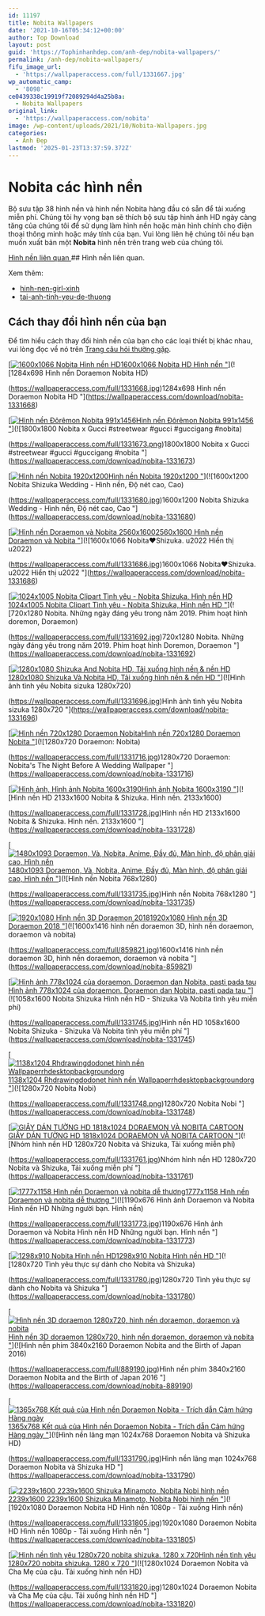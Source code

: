 ```yaml
---
id: 11197
title: Nobita Wallpapers
date: '2021-10-16T05:34:12+00:00'
author: Top Download
layout: post
guid: 'https://Tophinhanhdep.com/anh-dep/nobita-wallpapers/'
permalink: /anh-dep/nobita-wallpapers/
fifu_image_url:
  - 'https://wallpaperaccess.com/full/1331667.jpg'
wp_automatic_camp:
  - '8098'
ce0439338c19919f72089294d4a25b8a:
  - Nobita Wallpapers
original_link:
  - 'https://wallpaperaccess.com/nobita'
image: /wp-content/uploads/2021/10/Nobita-Wallpapers.jpg
categories:
  - Ảnh Đẹp
lastmod: '2025-01-23T13:37:59.372Z'
---
```

# Nobita các hình nền

Bộ sưu tập 38 hình nền và hình nền Nobita hàng đầu có sẵn để tải xuống miễn phí. Chúng tôi hy vọng bạn sẽ thích bộ sưu tập hình ảnh HD ngày càng tăng của chúng tôi để sử dụng làm hình nền hoặc màn hình chính cho điện thoại thông minh hoặc máy tính của bạn. Vui lòng liên hệ chúng tôi nếu bạn muốn xuất bản một **Nobita** hình nền trên trang web của chúng tôi.

[Hình nền liên quan ](#related) ## Hình nền liên quan.

   
 Xem thêm:

   
- [hinh-nen-girl-xinh](https://tophinhanhdep.com/gai-xinh/hinh-nen-girl-xinh/)
- [tai-anh-tinh-yeu-de-thuong](https://tophinhanhdep.com/anh-tinh-yeu/tai-anh-tinh-yeu-de-thuong/)

## Cách thay đổi hình nền của bạn

Để tìm hiểu cách thay đổi hình nền của bạn cho các loại thiết bị khác nhau, vui lòng đọc về nó trên [Trang câu hỏi thường gặp](https://tophinhanhdep.com/faq/).

  
[[![1600x1066 Nobita Hình nền HD](https://wallpaperaccess.com/full/1331667.jpg)1600x1066 Nobita HD Hình nền "](https://wallpaperaccess.com/download/nobita-1331667)](![1284x698 Hình nền Doraemon Nobita HD)

(https://wallpaperaccess.com/full/1331668.jpg)1284x698 Hình nền Doraemon Nobita HD "](https://wallpaperaccess.com/download/nobita-1331668)

[[![Hình nền Đôrêmon Nobita 991x1456](https://wallpaperaccess.com/full/1331672.jpg)Hình nền Đôrêmon Nobita 991x1456 "](https://wallpaperaccess.com/download/nobita-1331672)](![1800x1800 Nobita x Gucci #streetwear #gucci #guccigang #nobita)

(https://wallpaperaccess.com/full/1331673.png)1800x1800 Nobita x Gucci #streetwear #gucci #guccigang #nobita "](https://wallpaperaccess.com/download/nobita-1331673)

[[![Hình nền Nobita 1920x1200](https://wallpaperaccess.com/full/1331676.jpg)Hình nền Nobita 1920x1200 "](https://wallpaperaccess.com/download/nobita-1331676)](![1600x1200 Nobita Shizuka Wedding - Hình nền, Độ nét cao, Cao)

(https://wallpaperaccess.com/full/1331680.jpg)1600x1200 Nobita Shizuka Wedding - Hình nền, Độ nét cao, Cao "](https://wallpaperaccess.com/download/nobita-1331680)

[[![Hình nền Doraemon và Nobita 2560x1600](https://wallpaperaccess.com/full/1331685.jpg)2560x1600 Hình nền Doraemon và Nobita "](https://wallpaperaccess.com/download/nobita-1331685)](![1600x1066 Nobita❤Shizuka.  u2022 Hiển thị u2022)

(https://wallpaperaccess.com/full/1331686.jpg)1600x1066 Nobita❤Shizuka. u2022 Hiển thị u2022 "](https://wallpaperaccess.com/download/nobita-1331686)

[[![1024x1005 Nobita Clipart Tình yêu - Nobita Shizuka, Hình nền HD](https://wallpaperaccess.com/full/1331691.jpg)1024x1005 Nobita Clipart Tình yêu - Nobita Shizuka, Hình nền HD "](https://wallpaperaccess.com/download/nobita-1331691)](![720x1280 Nobita.  Những ngày đáng yêu trong năm 2019. Phim hoạt hình doremon, Doraemon)

(https://wallpaperaccess.com/full/1331692.jpg)720x1280 Nobita. Những ngày đáng yêu trong năm 2019. Phim hoạt hình Doremon, Doraemon "](https://wallpaperaccess.com/download/nobita-1331692)

[[![1280x1080 Shizuka And Nobita HD, Tải xuống hình nền & nền HD](https://wallpaperaccess.com/full/1331693.png)1280x1080 Shizuka Và Nobita HD, Tải xuống hình nền &amp; nền HD "](https://wallpaperaccess.com/download/nobita-1331693)](![Hình ảnh tình yêu Nobita sizuka 1280x720)

(https://wallpaperaccess.com/full/1331696.jpg)Hình ảnh tình yêu Nobita sizuka 1280x720 "](https://wallpaperaccess.com/download/nobita-1331696)

[[![Hình nền 720x1280 Doraemon Nobita](https://wallpaperaccess.com/full/1331714.jpg)Hình nền 720x1280 Doraemon Nobita "](https://wallpaperaccess.com/download/nobita-1331714)](![1280x720 Doraemon: Nobita)

(https://wallpaperaccess.com/full/1331716.jpg)1280x720 Doraemon: Nobita's The Night Before A Wedding Wallpaper "](https://wallpaperaccess.com/download/nobita-1331716)

[[![Hình ảnh, Hình ảnh Nobita 1600x3190](https://wallpaperaccess.com/full/1331718.jpg)Hình ảnh Nobita 1600x3190 "](https://wallpaperaccess.com/download/nobita-1331718)](![Hình nền HD 2133x1600 Nobita & Shizuka.  Hình nền.  2133x1600)

(https://wallpaperaccess.com/full/1331728.jpg)Hình nền HD 2133x1600 Nobita &amp; Shizuka. Hình nền. 2133x1600 "](https://wallpaperaccess.com/download/nobita-1331728)

[[![1480x1093 Doraemon, Và, Nobita, Anime, Đầy đủ, Màn hình, độ phân giải cao, Hình nền](https://wallpaperaccess.com/full/1331730.jpg)1480x1093 Doraemon, Và, Nobita, Anime, Đầy đủ, Màn hình, độ phân giải cao, Hình nền "](https://wallpaperaccess.com/download/nobita-1331730)](![Hình nền Nobita 768x1280)

(https://wallpaperaccess.com/full/1331735.jpg)Hình nền Nobita 768x1280 "](https://wallpaperaccess.com/download/nobita-1331735)

[[![1920x1080 Hình nền 3D Doraemon 2018](https://wallpaperaccess.com/full/1331736.jpg)1920x1080 Hình nền 3D Doraemon 2018 "](https://wallpaperaccess.com/download/nobita-1331736)](![1600x1416 hình nền doraemon 3D, hình nền doraemon, doraemon và nobita)

(https://wallpaperaccess.com/full/859821.jpg)1600x1416 hình nền doraemon 3D, hình nền doraemon, doraemon và nobita "](https://wallpaperaccess.com/download/nobita-859821)

[[![Hình ảnh 778x1024 của doraemon.  Doraemon dan Nobita, pasti pada tau](https://wallpaperaccess.com/full/1331742.jpg)Hình ảnh 778x1024 của doraemon. Doraemon dan Nobita, pasti pada tau "](https://wallpaperaccess.com/download/nobita-1331742)](![1058x1600 Nobita Shizuka Hình nền HD - Shizuka Và Nobita tình yêu miễn phí)

(https://wallpaperaccess.com/full/1331745.jpg)Hình nền HD 1058x1600 Nobita Shizuka - Shizuka Và Nobita tình yêu miễn phí "](https://wallpaperaccess.com/download/nobita-1331745)

[[![1138x1204 Rhdrawingdodonet hình nền Wallpaperrhdesktopbackgroundorg](https://wallpaperaccess.com/full/1331747.jpg)1138x1204 Rhdrawingdodonet hình nền Wallpaperrhdesktopbackgroundorg "](https://wallpaperaccess.com/download/nobita-1331747)](![1280x720 Nobita Nobi)

(https://wallpaperaccess.com/full/1331748.png)1280x720 Nobita Nobi "](https://wallpaperaccess.com/download/nobita-1331748)

[[![GIẤY DÁN TƯỜNG HD 1818x1024 DORAEMON VÀ NOBITA CARTOON](https://wallpaperaccess.com/full/1331758.jpg)GIẤY DÁN TƯỜNG HD 1818x1024 DORAEMON VÀ NOBITA CARTOON "](https://wallpaperaccess.com/download/nobita-1331758)](![Nhóm hình nền HD 1280x720 Nobita và Shizuka, Tải xuống miễn phí)

(https://wallpaperaccess.com/full/1331761.jpg)Nhóm hình nền HD 1280x720 Nobita và Shizuka, Tải xuống miễn phí "](https://wallpaperaccess.com/download/nobita-1331761)

[[![1777x1158 Hình nền Doraemon và nobita dễ thương](https://wallpaperaccess.com/full/1331762.jpg)1777x1158 Hình nền Doraemon và nobita dễ thương "](https://wallpaperaccess.com/download/nobita-1331762)](![1190x676 Hình ảnh Doraemon và Nobita Hình nền HD Những người bạn.  Hình nền)

(https://wallpaperaccess.com/full/1331773.jpg)1190x676 Hình ảnh Doraemon và Nobita Hình nền HD Những người bạn. Hình nền "](https://wallpaperaccess.com/download/nobita-1331773)

[[![1298x910 Nobita Hình nền HD](https://wallpaperaccess.com/full/1331777.jpg)1298x910 Nobita Hình nền HD "](https://wallpaperaccess.com/download/nobita-1331777)](![1280x720 Tình yêu thực sự dành cho Nobita và Shizuka)

(https://wallpaperaccess.com/full/1331780.jpg)1280x720 Tình yêu thực sự dành cho Nobita và Shizuka "](https://wallpaperaccess.com/download/nobita-1331780)

[[![Hình nền 3D doraemon 1280x720, hình nền doraemon, doraemon và nobita](https://wallpaperaccess.com/full/859837.jpg)Hình nền 3D doraemon 1280x720, hình nền doraemon, doraemon và nobita "](https://wallpaperaccess.com/download/nobita-859837)](![Hình nền phim 3840x2160 Doraemon Nobita and the Birth of Japan 2016)

(https://wallpaperaccess.com/full/889190.jpg)Hình nền phim 3840x2160 Doraemon Nobita and the Birth of Japan 2016 "](https://wallpaperaccess.com/download/nobita-889190)

[[![1365x768 Kết quả của Hình nền Doraemon Nobita - Trích dẫn Cảm hứng Hàng ngày](https://wallpaperaccess.com/full/1331786.jpg)1365x768 Kết quả của Hình nền Doraemon Nobita - Trích dẫn Cảm hứng Hàng ngày "](https://wallpaperaccess.com/download/nobita-1331786)](![Hình nền lãng mạn 1024x768 Doraemon Nobita và Shizuka HD)

(https://wallpaperaccess.com/full/1331790.jpg)Hình nền lãng mạn 1024x768 Doraemon Nobita và Shizuka HD "](https://wallpaperaccess.com/download/nobita-1331790)

[[![2239x1600 2239x1600 Shizuka Minamoto, Nobita Nobi hình nền](https://wallpaperaccess.com/full/1331793.jpg)2239x1600 2239x1600 Shizuka Minamoto, Nobita Nobi hình nền "](https://wallpaperaccess.com/download/nobita-1331793)](![1920x1080 Doraemon Nobita HD Hình nền 1080p - Tải xuống Hình nền)

(https://wallpaperaccess.com/full/1331805.jpg)1920x1080 Doraemon Nobita HD Hình nền 1080p - Tải xuống Hình nền "](https://wallpaperaccess.com/download/nobita-1331805)

[[![Hình nền tình yêu 1280x720 nobita shizuka.  1280 x 720](https://wallpaperaccess.com/full/1331810.jpg)Hình nền tình yêu 1280x720 nobita shizuka. 1280 x 720 "](https://wallpaperaccess.com/download/nobita-1331810)](![1280x1024 Doraemon Nobita và Cha Mẹ của cậu.  Tải xuống hình nền HD)

(https://wallpaperaccess.com/full/1331820.jpg)1280x1024 Doraemon Nobita và Cha Mẹ của cậu. Tải xuống hình nền HD "](https://wallpaperaccess.com/download/nobita-1331820)
